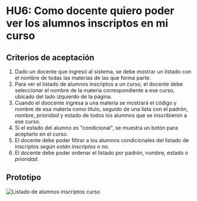 # HU6: Como docente quiero poder ver los alumnos inscriptos en mi curso

## Criterios de aceptación
1. Dado un docente que ingresó al sistema, se debe mostrar un listado con el nombre de todas las materias de las que forma parte.
2. Para ver el listado de alumnos inscriptos a un curso, el docente debe seleccionar el nombre de la materia correspondiente a ese curso, ubicado del lado izquierdo de la página.
3. Cuando el doocente ingresa a una materia se mostrará el código y nombre de esa materia como título, seguido de una lista con el padrón, nombre, *prioridad* y estado de todos los alumnos que se inscribieron a ese curso.
4. Si el estado del alumno es "condicional", se muestra un botón para aceptarlo en el curso.
6. El docente debe poder filtrar a los alumnos condicionales del listado de inscriptos *según están inscriptos o no*.
7. El docente debe poder ordenar el listado por padrón, nombre, estado *o prioridad*.

	

## Prototipo

![Listado de alumnos inscriptos curso](./prototipos/listado_inscriptos.png)
